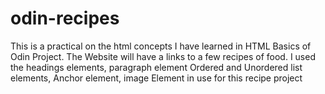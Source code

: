 # odin-recipes

This is a practical on the html concepts I have learned in HTML Basics of Odin Project.
The Website will have a links to a few recipes of food.
I used the headings elements, paragraph element Ordered and Unordered list elements, Anchor element, image Element in use for this recipe project